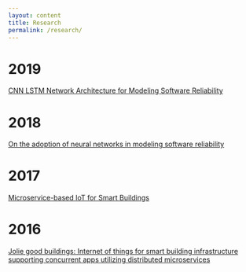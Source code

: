 ```yaml
---
layout: content
title: Research
permalink: /research/
---
```


# 2019
[CNN LSTM Network Architecture for Modeling Software Reliability](https://link.springer.com/chapter/10.1007/978-3-030-29852-4_17)

# 2018
[On the adoption of neural networks in modeling software reliability](https://dl.acm.org/citation.cfm?id=3275433)

# 2017
[Microservice-based IoT for Smart Buildings](http://www.kresttechnology.com/krest-academic-projects/krest-mtech-projects/IOT/Mech%20IOT-2017-18/IOT%20Basepaper%202017-18/7.%20Microservice-based%20IoT%20for%20Smart%20Buildings.pdf)

# 2016
[Jolie good buildings: Internet of things for smart building infrastructure supporting concurrent apps utilizing distributed microservices](https://arxiv.org/pdf/1611.08995.pdf)
